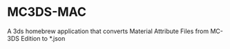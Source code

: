 # MC3DS-MAC
A 3ds homebrew application that converts Material Attribute Files from MC-3DS Edition to *.json

